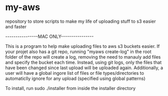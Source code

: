 # my-aws
repository to store scripts to make my life of uploading stuff to s3 easier and faster

----------------MAC ONLY----------------

This is a program to help make uploading files to aws s3 buckets easier. If your projet also has a git repo, running "myaws create-log" in the root folder of the repo will create a log, removing the need to manauly add files and specify the bucket each time. Instead, using git logs, only the files that have been changed since last upload will be uploaded again. Additionally, a user will have a global ingore list of files or file types/directories to automaticlly ignore for any upload (specified using global patterns)

To install, run sudo ./installer from inside the installer directory 